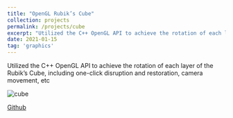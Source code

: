 ```yaml
---
title: "OpenGL Rubik’s Cube"
collection: projects
permalink: /projects/cube
excerpt: "Utilized the C++ OpenGL API to achieve the rotation of each layer of the Rubik’s Cube, including one-click disruption and restoration, camera movement, etc <br/><img src='/images/cube.png'>"
date: 2021-01-15
tag: 'graphics'
---
```


Utilized the C++ OpenGL API to achieve the rotation of each layer of the Rubik’s Cube, including one-click disruption and restoration, camera movement, etc

![cube](http://jinjinhe2001.github.io/images/cube.png)

[Github](https://github.com/jinjinhe2001/Opengl-MagicCube)
